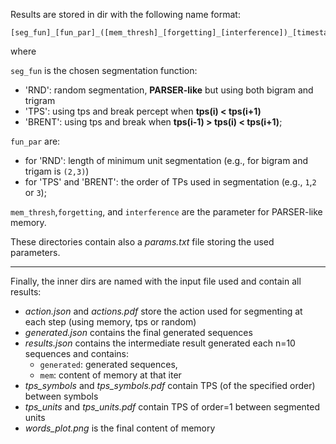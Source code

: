 Results are stored in dir with the following name format:

    [seg_fun]_[fun_par]_([mem_thresh]_[forgetting]_[interference])_[timestamp]

where

`seg_fun` is the chosen segmentation function: 
- 'RND': random segmentation, **PARSER-like** but using both bigram and trigram
- 'TPS': using tps and break percept when **tps(i) < tps(i+1)**
- 'BRENT': using tps and break when **tps(i-1) > tps(i) < tps(i+1)**;

`fun_par` are:
- for 'RND': length of minimum unit segmentation (e.g., for bigram and trigam is `(2,3)`)
- for 'TPS' and 'BRENT': the order of TPs used in segmentation (e.g., `1`,`2` or `3`);

`mem_thresh`,`forgetting`, and `interference` are the parameter for PARSER-like memory.

These directories contain also a *params.txt* file storing the used parameters.

----------------------------------------------------------------------------

Finally, the inner dirs are named with the input file used and contain all results:
- *action.json* and *actions.pdf* store the action used for segmenting at each step (using memory, tps or random)
- *generated.json* contains the final generated sequences
- *results.json* contains the intermediate result generated each n=10 sequences and contains:
  - `generated`: generated sequences,
  - `mem`: content of memory at that iter
- *tps_symbols* and *tps_symbols.pdf* contain TPS (of the specified order) between symbols 
- *tps_units* and *tps_units.pdf* contain TPS of order=1 between segmented units
- *words_plot.png* is the final content of memory
